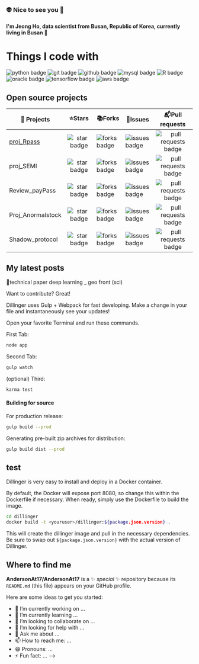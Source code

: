 ### :alien: Nice to see you 👋
####  I'm Jeong Ho, data scientist from Busan, Republic of Korea, currently living in Busan 🌊


# Things I code with  
![python badge](https://img.shields.io/badge/python-3776AB?style=flat&logo=python&logoColor=yellow) ![git badge](https://img.shields.io/badge/git-F05032?style=flat&logo=git&logoColor=black) ![github badge](https://img.shields.io/badge/github-181717?style=flat&logo=github&logoColor=white) ![mysql badge](https://img.shields.io/badge/mysql-4479A1?style=flat&logo=mysql&logoColor=white) ![R badge](https://img.shields.io/badge/R-276DC3?style=flat&logo=R&logoColor=white) ![oracle badge](https://img.shields.io/badge/oracle-F80000?style=flat&logo=oracle&logoColor=white) ![tensorflow badge](https://img.shields.io/badge/tensorflow-FF6F00?style=flat&logo=tensorflow&logoColor=black) ![aws badge](https://img.shields.io/badge/aws-232F3E?style=flat&logo=aws&logoColor=white)     

## Open source projects

| 🎁 Projects | ⭐Stars | 📚Forks | 👥Issues | 📬Pull requests
| ------ | :------: | ------ | ------ | :------: |
| [proj_Rpass](https://github.com/AndersonAt17/R_data_science) | ![star badge](https://img.shields.io/badge/stars-1-blue) | ![forks badge](https://img.shields.io/badge/forks-1-blue) | ![issues badge](https://img.shields.io/badge/issues-1-yellow) | ![pull requests badge](https://img.shields.io/badge/PR-1-yellow) |
| proj_SEMI | ![star badge](https://img.shields.io/badge/stars-1-blue) | ![forks badge](https://img.shields.io/badge/forks-1-blue) | ![issues badge](https://img.shields.io/badge/issues-1-yellow) | ![pull requests badge](https://img.shields.io/badge/PR-1-yellow) |
| Review_payPass | ![star badge](https://img.shields.io/badge/stars-1-blue) | ![forks badge](https://img.shields.io/badge/forks-1-blue) | ![issues badge](https://img.shields.io/badge/issues-1-yellow) | ![pull requests badge](https://img.shields.io/badge/PR-1-yellow) |
| Proj_Anormalstock | ![star badge](https://img.shields.io/badge/stars-1-blue) | ![forks badge](https://img.shields.io/badge/forks-1-blue) | ![issues badge](https://img.shields.io/badge/issues-1-yellow) | ![pull requests badge](https://img.shields.io/badge/PR-1-yellow) |
| Shadow_protocol | ![star badge](https://img.shields.io/badge/stars-1-blue) | ![forks badge](https://img.shields.io/badge/forks-1-blue) | ![issues badge](https://img.shields.io/badge/issues-1-yellow) | ![pull requests badge](https://img.shields.io/badge/PR-1-yellow) |

## My latest posts

 📑technical paper
   deep learning _ geo front (sci)

Want to contribute? Great!

Dillinger uses Gulp + Webpack for fast developing.
Make a change in your file and instantaneously see your updates!

Open your favorite Terminal and run these commands.

First Tab:

```sh
node app
```

Second Tab:

```sh
gulp watch
```

(optional) Third:

```sh
karma test
```

#### Building for source

For production release:

```sh
gulp build --prod
```

Generating pre-built zip archives for distribution:

```sh
gulp build dist --prod
```

## test

Dillinger is very easy to install and deploy in a Docker container.

By default, the Docker will expose port 8080, so change this within the
Dockerfile if necessary. When ready, simply use the Dockerfile to
build the image.

```sh
cd dillinger
docker build -t <youruser>/dillinger:${package.json.version} .
```

This will create the dillinger image and pull in the necessary dependencies.
Be sure to swap out `${package.json.version}` with the actual
version of Dillinger.

## Where to find me


**AndersonAt17/AndersonAt17** is a ✨ _special_ ✨ repository because its `README.md` (this file) appears on your GitHub profile.

Here are some ideas to get you started:

- 🔭 I’m currently working on ...
- 🌱 I’m currently learning ...
- 👯 I’m looking to collaborate on ...
- 🤔 I’m looking for help with ...
- 💬 Ask me about ...
- 📫 How to reach me: ...
- 😄 Pronouns: ...
- ⚡ Fun fact: ...
-->
